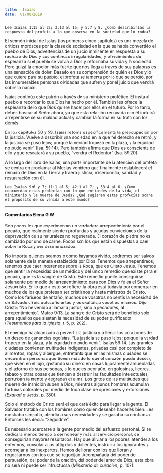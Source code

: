 ```yaml
---
title:  Isaías
date:  01/08/2019
---
```


`Lee Isaías 1:15 al 23; 3:13 al 15; y 5:7 y 8. ¿Cómo describirías la respuesta del profeta a lo que observa en la sociedad que lo rodea?`

El sermón inicial de Isaías (los primeros cinco capítulos) es una mezcla de críticas mordaces por la clase de sociedad en la que se había convertido el pueblo de Dios, advertencias de un juicio inminente en respuesta a su rechazo de Dios y sus continuas irregularidades, y ofrecimientos de esperanza si el pueblo se volvía a Dios y reformaba su vida y la sociedad. Pero quizá la emoción más fuerte que nos llega a través de sus palabras es una sensación de dolor. Basado en su comprensión de quién es Dios y lo que quiere para su pueblo, el profeta se lamenta por lo que se perdió, por las innumerables personas olvidadas que sufren y por el juicio que vendrá sobre la nación.

Isaías continúa este patrón a través de su ministerio profético. Él insta al pueblo a recordar lo que Dios ha hecho por él. También les ofrece la esperanza de lo que Dios quiere hacer por ellos en el futuro. Por lo tanto, deben buscar al Señor ahora, ya que esta relación renovada con él incluirá arrepentirse de su maldad actual y cambiar la forma en su trato con los demás.

En los capítulos 58 y 59, Isaías retoma específicamente la preocupación por la justicia. Vuelve a describir una sociedad en la que “el derecho se retiró, y la justicia se puso lejos; porque la verdad tropezó en la plaza, y la equidad no pudo venir” (Isa. 59:14). Pero también afirma que Dios es consciente de ello y que rescatará a su pueblo, “vendrá el Redentor” (Isa. 59:20).

A lo largo del libro de Isaías, una parte importante de la atención del profeta se centra en proclamar al Mesías venidero que finalmente restablecerá el reinado de Dios en la Tierra y traerá justicia, misericordia, sanidad y restauración con él.

`Lee Isaías 9:6 y 7; 11:1 al 5; 42:1 al 7; y 53:4 al 6. ¿Cómo concuerdan estas profecías con lo que entiendes de la vida, el ministerio y la muerte de Jesús? ¿Qué sugieren estas profecías sobre el propósito de su venida a este mundo?`

---

#### Comentarios Elena G.W

Son pocos los que experimentan un verdadero arrepentimiento por el pecado, que realmente sienten profundas y agudas convicciones de la depravación de su naturaleza no regenerada. El corazón de piedra no es cambiado por uno de carne. Pocos son los que están dispuestos a caer sobre la Roca y ser desmenuzados.

No importa quiénes seamos o cómo hayamos vivido, podremos ser salvos solamente de la manera establecida por Dios. Tenemos que arrepentirnos, tenemos que caer indefensos sobre la Roca, que es Cristo Jesús. Tenemos que sentir la necesidad de un médico y del único remedio que existe para el pecado, que es la sangre de Cristo. Este remedio puede conseguirse solamente por medio del arrepentimiento para con Dios y fe en el Señor Jesucristo. En lo que a esto se refiere, la obra está todavía por comenzar en muchos de los que profesan ser cristianos y hasta ministros de Cristo. Como los fariseos de antaño, muchos de vosotros no sentís la necesidad de un Salvador. Sois autosuficientes y os exaltáis a vosotros mismos. Dijo Cristo: “No he venido a llamar a justos, sino a pecadores, al arrepentimiento”. Mateo 9:13. La sangre de Cristo será de beneficio solo para aquellos que sientan la necesidad de su poder purificador (_Testimonios para la iglesia_, t. 5, p. 202).

El enemigo ha alcanzado a pervertir la justicia y a llenar los corazones de un deseo de ganancias egoístas. “La justicia se puso lejos; porque la verdad tropezó en la plaza, y la equidad no pudo venir”. Isaías 59:14. Las grandes ciudades contienen multitudes indigentes, privadas casi por completo de alimentos, ropas y albergue, entretanto que en las mismas ciudades se encuentran personas que tienen más de lo que el corazón puede desear, que viven en el lujo, gastando su dinero en casas lujosamente amuebladas y el adorno de sus personas, o lo que es peor aún, en golosinas, licores, tabaco y otras cosas que tienden a destruir las facultades intelectuales, perturban la mente y degradan el alma. Los gritos de las multitudes que mueren de inanición suben a Dios, mientras algunos hombres acumulan fortunas colosales por medio de toda clase de opresiones y extorsiones (_Exaltad a Jesús_, p. 350).

Solo el método de Cristo será el que dará éxito para llegar a la gente. El Salvador trataba con los hombres como quien deseaba hacerles bien. Les mostraba simpatía, atendía a sus necesidades y se ganaba su confianza. Entonces les decía: “Seguidme”.

Es necesario acercarse a la gente por medio del esfuerzo personal. Si se dedicara menos tiempo a sermonear y más al servicio personal, se conseguirían mayores resultados. Hay que aliviar a los pobres, atender a los enfermos, consolar a los afligidos y dolientes, instruir a los ignorantes y aconsejar a los inexpertos. Hemos de llorar con los que lloran y regocijarnos con los que se regocijan. Acompañada del poder de persuasión, del poder de la oración, del poder del amor de Dios, esta obra no será ni puede ser infructuosa (_Ministerio de curación_, p. 102).